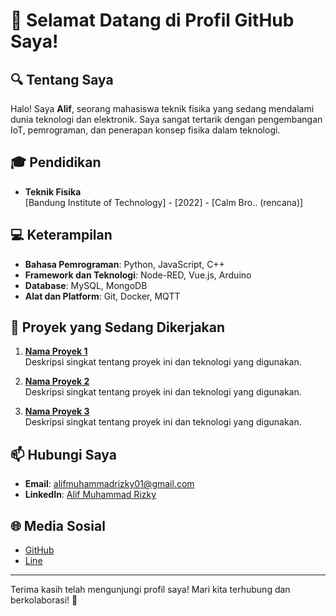 # 👋 Selamat Datang di Profil GitHub Saya!

## 🔍 Tentang Saya
Halo! Saya **Alif**, seorang mahasiswa teknik fisika yang sedang mendalami dunia teknologi dan elektronik. Saya sangat tertarik dengan pengembangan IoT, pemrograman, dan penerapan konsep fisika dalam teknologi.

## 🎓 Pendidikan
- **Teknik Fisika**  
  [Bandung Institute of Technology] - [2022] - [Calm Bro.. (rencana)]
  
## 💻 Keterampilan
- **Bahasa Pemrograman**: Python, JavaScript, C++
- **Framework dan Teknologi**: Node-RED, Vue.js, Arduino
- **Database**: MySQL, MongoDB
- **Alat dan Platform**: Git, Docker, MQTT

## 🚀 Proyek yang Sedang Dikerjakan
1. **[Nama Proyek 1](link_ke_proyek)**  
   Deskripsi singkat tentang proyek ini dan teknologi yang digunakan.
   
2. **[Nama Proyek 2](link_ke_proyek)**  
   Deskripsi singkat tentang proyek ini dan teknologi yang digunakan.

3. **[Nama Proyek 3](link_ke_proyek)**  
   Deskripsi singkat tentang proyek ini dan teknologi yang digunakan.

## 📫 Hubungi Saya
- **Email**: [alifmuhammadrizky01@gmail.com](mailto:email@domain.com)
- **LinkedIn**: [Alif Muhammad Rizky](https://www.linkedin.com/in/alif-muhammad-rizky-8758b0214/)

## 🌐 Media Sosial
- [GitHub](https://github.com/Rezen351)
- [Line](@rizky152003)

---

Terima kasih telah mengunjungi profil saya! Mari kita terhubung dan berkolaborasi! 🚀

